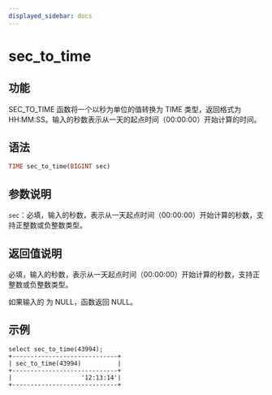 ```yaml
---
displayed_sidebar: docs
---
```


# sec_to_time

## 功能

SEC_TO_TIME 函数将一个以秒为单位的值转换为 TIME 类型，返回格式为 HH:MM:SS。输入的秒数表示从一天的起点时间（00:00:00）开始计算的时间。

## 语法

```Haskell
TIME sec_to_time(BIGINT sec)
```

## 参数说明

`sec`：必填，输入的秒数，表示从一天起点时间（00:00:00）开始计算的秒数，支持正整数或负整数类型。

## 返回值说明

必填，输入的秒数，表示从一天起点时间（00:00:00）开始计算的秒数，支持正整数或负整数类型。

如果输入的 <seconds> 为 NULL，函数返回 NULL。

## 示例

```plain text
select sec_to_time(43994);
+-----------------------------+
| sec_to_time(43994)          |
+-----------------------------+
|                   '12:13:14'|
+-----------------------------+
```
